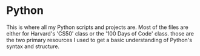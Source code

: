 # **Python**
This is where all my Python scripts and projects are. Most of the files are
either for Harvard's 'CS50' class or the '100 Days of Code' class. those are the two
primary resources I used to get a basic understanding of Python's syntax and
structure.
